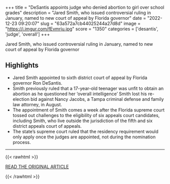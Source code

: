 +++
title = "DeSantis appoints judge who denied abortion to girl over school grades"
description = "Jared Smith, who issued controversial ruling in January, named to new court of appeal by Florida governor"
date = "2022-12-23 09:20:07"
slug = "63a572a7cb44025244a27d8d"
image = "https://i.imgur.com/fEvmrju.jpg"
score = "1350"
categories = ['desantis', 'judge', 'overall']
+++

Jared Smith, who issued controversial ruling in January, named to new court of appeal by Florida governor

## Highlights

- Jared Smith appointed to sixth district court of appeal by Florida governor Ron DeSantis.
- Smith previously ruled that a 17-year-old teenager was unfit to obtain an abortion as he questioned her ‘overall intelligence’ Smith lost his re-election bid against Nancy Jacobs, a Tampa criminal defense and family law attorney, in August.
- The appointment of Smith comes a week after the Florida supreme court tossed out challenges to the eligibility of six appeals court candidates, including Smith, who live outside the jurisdiction of the fifth and six district appeals court of appeals.
- The state’s supreme court ruled that the residency requirement would only apply once the judges are appointed, not during the nomination process.

---

{{< rawhtml >}}
  <p class="article-category">
    <a target="_blank" href="https://www.theguardian.com/us-news/2022/dec/22/ron-desantis-appoints-judge-abortion-girl-school-grades">READ THE ORIGINAL ARTICLE</a>
  </p>
{{< /rawhtml >}}
